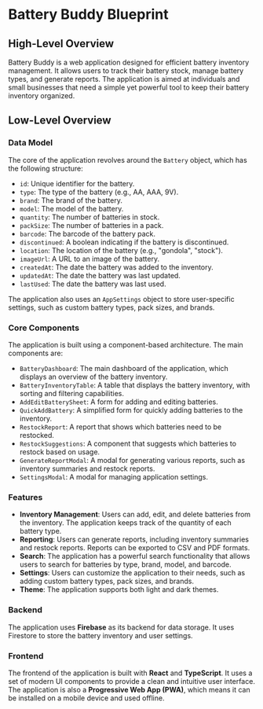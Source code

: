 # Battery Buddy Blueprint

## High-Level Overview

Battery Buddy is a web application designed for efficient battery inventory management. It allows users to track their battery stock, manage battery types, and generate reports. The application is aimed at individuals and small businesses that need a simple yet powerful tool to keep their battery inventory organized.

## Low-Level Overview

### Data Model

The core of the application revolves around the `Battery` object, which has the following structure:

- `id`: Unique identifier for the battery.
- `type`: The type of the battery (e.g., AA, AAA, 9V).
- `brand`: The brand of the battery.
- `model`: The model of the battery.
- `quantity`: The number of batteries in stock.
- `packSize`: The number of batteries in a pack.
- `barcode`: The barcode of the battery pack.
- `discontinued`: A boolean indicating if the battery is discontinued.
- `location`: The location of the battery (e.g., "gondola", "stock").
- `imageUrl`: A URL to an image of the battery.
- `createdAt`: The date the battery was added to the inventory.
- `updatedAt`: The date the battery was last updated.
- `lastUsed`: The date the battery was last used.

The application also uses an `AppSettings` object to store user-specific settings, such as custom battery types, pack sizes, and brands.

### Core Components

The application is built using a component-based architecture. The main components are:

- `BatteryDashboard`: The main dashboard of the application, which displays an overview of the battery inventory.
- `BatteryInventoryTable`: A table that displays the battery inventory, with sorting and filtering capabilities.
- `AddEditBatterySheet`: A form for adding and editing batteries.
- `QuickAddBattery`: A simplified form for quickly adding batteries to the inventory.
- `RestockReport`: A report that shows which batteries need to be restocked.
- `RestockSuggestions`: A component that suggests which batteries to restock based on usage.
- `GenerateReportModal`: A modal for generating various reports, such as inventory summaries and restock reports.
- `SettingsModal`: A modal for managing application settings.

### Features

- **Inventory Management**: Users can add, edit, and delete batteries from the inventory. The application keeps track of the quantity of each battery type.
- **Reporting**: Users can generate reports, including inventory summaries and restock reports. Reports can be exported to CSV and PDF formats.
- **Search**: The application has a powerful search functionality that allows users to search for batteries by type, brand, model, and barcode.
- **Settings**: Users can customize the application to their needs, such as adding custom battery types, pack sizes, and brands.
- **Theme**: The application supports both light and dark themes.

### Backend

The application uses **Firebase** as its backend for data storage. It uses Firestore to store the battery inventory and user settings.

### Frontend

The frontend of the application is built with **React** and **TypeScript**. It uses a set of modern UI components to provide a clean and intuitive user interface. The application is also a **Progressive Web App (PWA)**, which means it can be installed on a mobile device and used offline.
